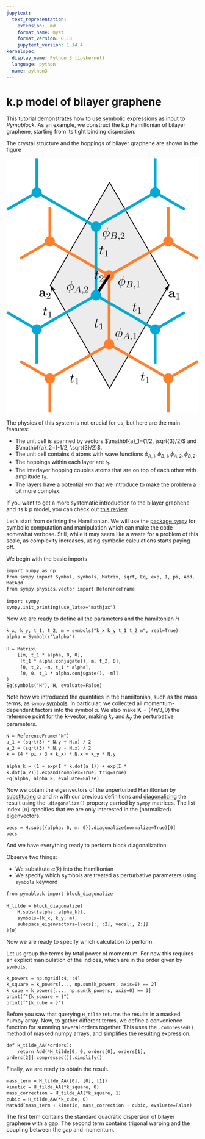 ```yaml
---
jupytext:
  text_representation:
    extension: .md
    format_name: myst
    format_version: 0.13
    jupytext_version: 1.14.4
kernelspec:
  display_name: Python 3 (ipykernel)
  language: python
  name: python3
---
```


# k.p model of bilayer graphene

This tutorial demonstrates how to use symbolic expressions as input
to _Pymablock_. As an example, we construct the k.p Hamiltonian of
bilayer graphene, starting from its tight binding dispersion.

The crystal structure and the hoppings of bilayer graphene are shown
in the figure

![crystal structure and hopping of bilayer grahene](bilayer.svg)

The physics of this system is not crucial for us, but here are the main features:
- The unit cell is spanned by vectors $\mathbf{a}_1=(1/2, \sqrt{3}/2)$ and $\mathbf{a}_2=(-1/2, \sqrt{3}/2)$.
- The unit cell contains 4 atoms with wave functions $\phi_{A,1}, \phi_{B,1}, \phi_{A,2}, \phi_{B,2}$.
- The hoppings within each layer are $t_1$.
- The interlayer hopping couples atoms that are on top of each other with amplitude $t_2$.
- The layers have a potential $\pm m$ that we introduce to make the problem a bit more complex.

If you want to get a more systematic introduction to the bilayer
graphene and its k.p model, you can check out [this review](https://iopscience.iop.org/article/10.1088/0034-4885/76/5/056503).

Let's start from defining the Hamiltonian. We will use the [package `sympy`](https://www.sympy.org/)
for symbolic computation and manipulation which can make the code somewhat
verbose.
Still, while it may seem like a waste for a problem of this scale, as
complexity increases, using symbolic calculations starts paying off.

We begin with the basic imports

```{code-cell} ipython3
import numpy as np
from sympy import Symbol, symbols, Matrix, sqrt, Eq, exp, I, pi, Add, MatAdd
from sympy.physics.vector import ReferenceFrame

import sympy
sympy.init_printing(use_latex="mathjax")
```

Now we are ready to define all the parameters and the hamiltonian $H$

```{code-cell} ipython3
k_x, k_y, t_1, t_2, m = symbols("k_x k_y t_1 t_2 m", real=True)
alpha = Symbol(r"\alpha")

H = Matrix(
    [[m, t_1 * alpha, 0, 0],
     [t_1 * alpha.conjugate(), m, t_2, 0],
     [0, t_2, -m, t_1 * alpha],
     [0, 0, t_1 * alpha.conjugate(), -m]]
)
Eq(symbols("H"), H, evaluate=False)
```

Note how we introduced the quantities in the Hamiltonian, such as the mass terms, as `sympy` [symbols](https://docs.sympy.org/latest/tutorials/intro-tutorial/gotchas.html#symbols). In particular, we collected all momentum-dependent factors into the symbol $\alpha$.
We also make $\mathbf{K}=(4\pi/3, 0)$ the reference point for the
$\mathbf{k}$-vector, making $k_x$ and $k_y$ the perturbative parameters.

```{code-cell} ipython3
N = ReferenceFrame("N")
a_1 = (sqrt(3) * N.y + N.x) / 2
a_2 = (sqrt(3) * N.y - N.x) / 2
k = (4 * pi / 3 + k_x) * N.x + k_y * N.y

alpha_k = (1 + exp(I * k.dot(a_1)) + exp(I * k.dot(a_2))).expand(complex=True, trig=True)
Eq(alpha, alpha_k, evaluate=False)
```

Now we obtain the eigenvectors of the unperturbed Hamiltonian by [substituting](https://docs.sympy.org/latest/tutorials/intro-tutorial/basic_operations.html#substitution) $\alpha$ and $m$ with our previous definitions and [diagonalizing](https://docs.sympy.org/latest/tutorials/intro-tutorial/matrices.html#eigenvalues-eigenvectors-and-diagonalization) the result using the
`.diagonalize()` property carried by `sympy` matrices. The list index `[0]` specifies that we are only interested in the (normalized) eigenvectors.

```{code-cell} ipython3
vecs = H.subs({alpha: 0, m: 0}).diagonalize(normalize=True)[0]
vecs
```

And we have everything ready to perform block diagonalization.

Observe two things:
- We substitute $\alpha(k)$ into the Hamiltonian
- We specify which symbols are treated as perturbative parameters using `symbols` keyword

```{code-cell} ipython3
from pymablock import block_diagonalize

H_tilde = block_diagonalize(
    H.subs({alpha: alpha_k}),
    symbols=(k_x, k_y, m),
    subspace_eigenvectors=[vecs[:, :2], vecs[:, 2:]]
)[0]
```

Now we are ready to specify which calculation to perform.

Let us group the terms by total power of momentum.
For now this requires an explicit manipulation of the indices, which are in the
order given by `symbols`.

```{code-cell} ipython3
k_powers = np.mgrid[:4, :4]
k_square = k_powers[..., np.sum(k_powers, axis=0) == 2]
k_cube = k_powers[..., np.sum(k_powers, axis=0) == 3]
print(f"{k_square = }")
print(f"{k_cube = }")
```

Before you saw that querying `H_tilde` returns the results in a masked
numpy array.
Now, to gather different terms, we define a convenience function for summing
several orders together.
This uses the `.compressed()` method of masked numpy arrays, and simplifies the
resulting expression.

```{code-cell} ipython3
def H_tilde_AA(*orders):
    return Add(*H_tilde[0, 0, orders[0], orders[1], orders[2]].compressed()).simplify()
```

Finally, we are ready to obtain the result.

```{code-cell} ipython3
mass_term = H_tilde_AA([0], [0], [1])
kinetic = H_tilde_AA(*k_square, 0)
mass_correction = H_tilde_AA(*k_square, 1)
cubic = H_tilde_AA(*k_cube, 0)
MatAdd(mass_term + kinetic, mass_correction + cubic, evaluate=False)
```

The first term contains the standard quadratic dispersion of bilayer graphene
with a gap.
The second term contains trigonal warping and the coupling between the gap and
momentum.
